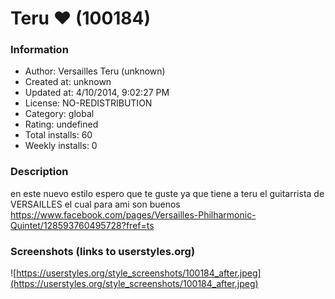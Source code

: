 # Teru ♥ (100184)

### Information
- Author: Versailles Teru (unknown)
- Created at: unknown
- Updated at: 4/10/2014, 9:02:27 PM
- License: NO-REDISTRIBUTION
- Category: global
- Rating: undefined
- Total installs: 60
- Weekly installs: 0


### Description
en este nuevo estilo espero que te guste ya que tiene a teru el guitarrista de VERSAILLES el cual para ami son buenos
https://www.facebook.com/pages/Versailles-Philharmonic-Quintet/128593760495728?fref=ts


### Screenshots (links to userstyles.org)
![https://userstyles.org/style_screenshots/100184_after.jpeg](https://userstyles.org/style_screenshots/100184_after.jpeg)


